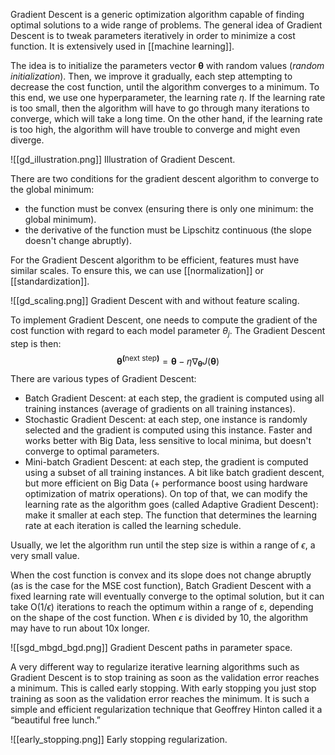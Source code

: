 Gradient Descent is a generic optimization algorithm capable of finding optimal solutions to a wide range of problems. The general idea of Gradient Descent is to tweak parameters iteratively in order to minimize a cost function. It is extensively used in [[machine learning]].

The idea is to initialize the parameters vector $\mathbf{\theta}$ with random values (*random initialization*). Then, we improve it gradually, each step attempting to decrease the cost function, until the algorithm converges to a minimum. To this end, we use one hyperparameter, the learning rate $\eta$. If the learning rate is too small, then the algorithm will have to go through many iterations to converge, which will take a long time. On the other hand, if the learning rate is too high, the algorithm will have trouble to converge and might even diverge.

![[gd_illustration.png]]
Illustration of Gradient Descent.

There are two conditions for the gradient descent algorithm to converge to the global minimum:
- the function must be convex (ensuring there is only one minimum: the global minimum).
- the derivative of the function must be Lipschitz continuous (the slope doesn't change abruptly).

For the Gradient Descent algorithm to be efficient, features must have similar scales. To ensure this, we can use [[normalization]] or [[standardization]].

![[gd_scaling.png]]
Gradient Descent with and without feature scaling.

To implement Gradient Descent, one needs to compute the gradient of the cost function with regard to each model parameter $\theta_j$. The Gradient Descent step is then:
$$\mathbf{\theta^{(\text{next step})}} = \mathbf{\theta} - \eta \nabla_{\mathbf{\theta}}J(\mathbf{\theta})$$
There are various types of Gradient Descent:
- Batch Gradient Descent: at each step, the gradient is computed using all training instances (average of gradients on all training instances).
- Stochastic Gradient Descent: at each step, one instance is randomly selected and the gradient is computed using this instance. Faster and works better with Big Data, less sensitive to local minima, but doesn't converge to optimal parameters.
- Mini-batch Gradient Descent: at each step, the gradient is computed using a subset of all training instances. A bit like batch gradient descent, but more efficient on Big Data (+ performance boost using hardware optimization of matrix operations).
On top of that, we can modify the learning rate as the algorithm goes (called Adaptive Gradient Descent): make it smaller at each step. The function that determines the learning rate at each iteration is called the learning schedule.

Usually, we let the algorithm run until the step size is within a range of $\epsilon$, a very small value.

When the cost function is convex and its slope does not change abruptly (as is the case for the MSE cost function), Batch Gradient Descent with a fixed learning rate will eventually converge to the optimal solution, but it can take O(1/$\epsilon$) iterations to reach the optimum within a range of ε, depending on the shape of the cost function. When $\epsilon$ is divided by 10, the algorithm may have to run about 10x longer.

![[sgd_mbgd_bgd.png]]
Gradient Descent paths in parameter space.

A very different way to regularize iterative learning algorithms such as Gradient Descent is to stop training as soon as the validation error reaches a minimum. This is called early stopping.
With early stopping you just stop training as soon as the validation error reaches the minimum. It is such a simple and efficient regularization technique that Geoffrey Hinton called it a “beautiful free lunch.”

![[early_stopping.png]]
Early stopping regularization.

